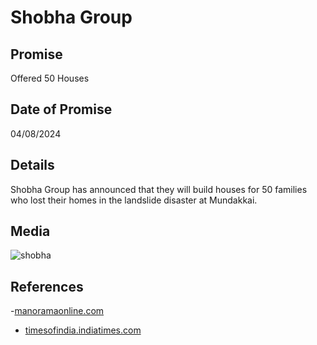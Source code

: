 # Shobha Group

## Promise

Offered 50 Houses

## Date of Promise

04/08/2024

## Details

Shobha Group has announced that they will build houses for 50 families who lost their homes in the landslide disaster at Mundakkai.

## Media

![shobha](https://web.archive.org/web/20240809070613if_/https://i.pinimg.com/originals/cf/44/d9/cf44d9bd15125ad30727b540c133efe9.png)

## References

-[manoramaonline.com](https://www.manoramaonline.com/global-malayali/gulf/2024/08/07/sobha-group-will-build-houses-for-50-people-wayanad-landslide.html)

- [timesofindia.indiatimes.com](https://timesofindia.indiatimes.com/city/kochi/dubai-based-businessman-pnc-menon-pledges-50-homes-for-wayanad-landslide-survivors/articleshow/112389902.cms)
